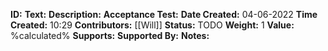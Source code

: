 **ID:**
**Text:**
**Description:**
**Acceptance Test:**
**Date Created:** 04-06-2022
**Time Created:** 10:29
**Contributors:** [[Will]]
**Status:** TODO
**Weight:** 1
**Value:** %calculated%
**Supports:**
**Supported By:**
**Notes:**